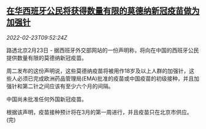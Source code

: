 <!--1645610463000-->
[在华西班牙公民将获得数量有限的莫德纳新冠疫苗做为加强针](https://cn.reuters.com/article/spain-china-covid-vaccine-0223-idCNKBS2KS0O5)
------

<div><i>2022-02-23T09:52:24Z</i></div><p>路透北京2月23日 - 据西班牙外交部网站的一份声明称，将向在中国的西班牙公民提供数量有限的莫德纳新冠疫苗。</p><p>周二发布的这份声明说，这些莫德纳疫苗将被用作18岁及以上人群的加强针，这些人必须已完成欧洲药品管理局(EMA)批准的疫苗或中国疫苗的初级接种，并且加强针和第二针之间应该有至少六个月的间隔。</p><p>中国尚未批准任何外国新冠疫苗。</p><p>根据该声明，疫苗接种预计将在3月的第一周进行，并且疫苗只在北京市供应。(完)</p>
